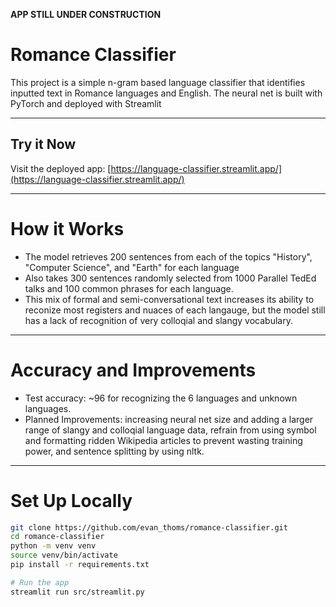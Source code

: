 **APP STILL UNDER CONSTRUCTION**

# Romance Classifier

This project is a simple n-gram based language classifier that identifies inputted text in Romance languages and English. The neural net is built with PyTorch and deployed with Streamlit

---

## Try it Now
Visit the deployed app: [https://language-classifier.streamlit.app/](https://language-classifier.streamlit.app/)

---

# How it Works

- The model retrieves 200 sentences from each of the topics  "History", "Computer Science", and "Earth" for each language
- Also takes 300 sentences randomly selected from 1000 Parallel TedEd talks and 100 common phrases for each language.  
- This mix of formal and semi-conversational text increases its ability to reconize most registers and nuaces of each langauge, but the model still has a lack of recognition of very colloqial and slangy vocabulary. 

---

# Accuracy and Improvements

- Test accuracy: ~96 for recognizing the 6 languages and unknown languages. 
- Planned Improvements: increasing neural net size and adding a larger range of slangy and colloqial language data, refrain from using symbol and formatting ridden Wikipedia articles to prevent wasting training power, and sentence splitting by using nltk.

---

# Set Up Locally
```bash
git clone https://github.com/evan_thoms/romance-classifier.git
cd romance-classifier
python -m venv venv
source venv/bin/activate
pip install -r requirements.txt

# Run the app
streamlit run src/streamlit.py
